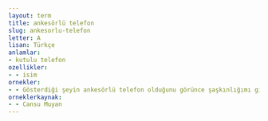 ```yaml
---
layout: term
title: ankesörlü telefon
slug: ankesorlu-telefon
letter: A
lisan: Türkçe
anlamlar:
- kutulu telefon
ozellikler:
- - isim
ornekler:
- - Gösterdiği şeyin ankesörlü telefon olduğunu görünce şaşkınlığımı gizleyemeden kahkaha attım.
orneklerkaynak:
- - Cansu Muyan
---
```

